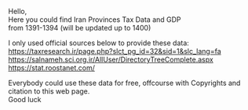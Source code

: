 Hello,  
Here you could find Iran Provinces Tax Data and GDP  
from 1391-1394 (will be updated up to 1400)  
  
  
I only used official sources below to provide these data:  
https://taxresearch.ir/page.php?slct_pg_id=32&sid=1&slc_lang=fa  
https://salnameh.sci.org.ir/AllUser/DirectoryTreeComplete.aspx  
https://stat.roostanet.com/  
  
  
Everybody could use these data for free, offcourse with Copyrights and citation to this web page.  
Good luck
